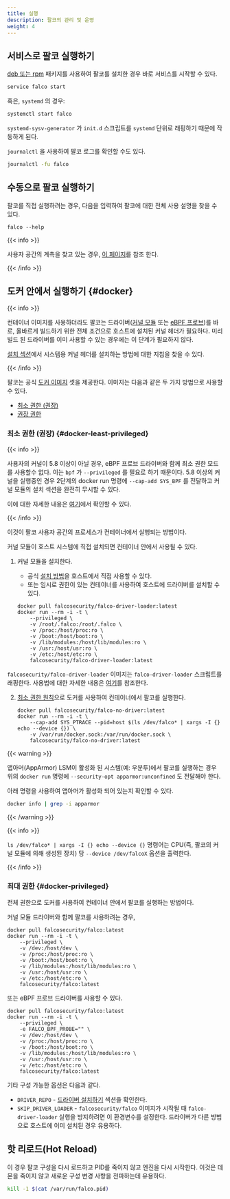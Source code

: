 ```yaml
---
title: 실행 
description: 팔코의 관리 및 운영
weight: 4
---
```



## 서비스로 팔코 실행하기

[deb 또는 rpm](../installation) 패키지를 사용하여 팔코를 설치한 경우 바로 서비스를 시작할 수 있다.

```bash
service falco start
```

혹은, `systemd` 의 경우:
```bash
systemctl start falco
```
`systemd-sysv-generator` 가 `init.d` 스크립트를 `systemd` 단위로 래핑하기 때문에 작동하게 된다.

`journalctl` 을 사용하여 팔코 로그를 확인할 수도 있다.

```bash 
journalctl -fu falco
```

## 수동으로 팔코 실행하기

팔코를 직접 실행하려는 경우, 다음을 입력하여 팔코에 대한 전체 사용 설명을 찾을 수 있다.

```
falco --help
```

{{< info >}}

사용자 공간의 계측을 찾고 있는 경우, [이 페이지](/docs/event-sources/drivers/)를 참조 한다.

{{< /info >}}

## 도커 안에서 실행하기 {#docker}

{{< info >}}

컨테이너 이미지를 사용하더라도 팔코는 드라이버([커널 모듈](/docs/event-sources/drivers/#kernel-module) 또는 [eBPF 프로브](/docs/event-sources/drivers/#ebpf-probe))를 바로, 올바르게 빌드하기 위한 전체 조건으로 호스트에 설치된 커널 헤더가 필요하다. 미리 빌드 된 드라이버를 이미 사용할 수 있는 경우에는 이 단계가 필요하지 않다.

[설치 섹션](/docs/installation)에서 시스템용 커널 헤더를 설치하는 방법에 대한 지침을 찾을 수 있다.

{{< /info >}}

팔코는 공식 [도커 이미지](/docs/download#images) 셋을 제공한다. 
이미지는 다음과 같은 두 가지 방법으로 사용할 수 있다.
- [최소 권한 (권장)](#docker-least-privileged)
- [권장 권한](#docker-privileged)

### 최소 권한 (권장) {#docker-least-privileged}


{{< info >}}

사용자의 커널이 5.8 이상이 아닐 경우, eBPF 프로브 드라이버와 함께 최소 권한 모드를 
사용할수 없다. 이는 `bpf` 가 `--privileged` 를 필요로 하기 때문이다.
5.8 이상의 커널을 실행중인 경우 2단계의 docker run 명령에 
`--cap-add SYS_BPF` 를 전달하고 커널 모듈의 설치 섹션을 완전히 무시할 수 있다.

이에 대한 자세한 내용은 [여기](https://github.com/falcosecurity/falco/issues/1299#issuecomment-653448207)에서 확인할 수 있다.

{{< /info >}}

이것이 팔코 사용자 공간의 프로세스가 컨테이너에서 실행되는 방법이다.

커널 모듈이 호스트 시스템에 직접 설치되면 컨테이너 안에서 사용될 수 있다.

1. 커널 모듈을 설치한다.

    - 공식 [설치 방법](/docs/installation)을 호스트에서 직접 사용할 수 있다.
    - 또는 임시로 권한이 있는 컨테이너를 사용하여 호스트에 드라이버를 설치할 수 있다.

    ```shell
    docker pull falcosecurity/falco-driver-loader:latest
    docker run --rm -i -t \
        --privileged \
        -v /root/.falco:/root/.falco \
        -v /proc:/host/proc:ro \
        -v /boot:/host/boot:ro \
        -v /lib/modules:/host/lib/modules:ro \
        -v /usr:/host/usr:ro \
        -v /etc:/host/etc:ro \
        falcosecurity/falco-driver-loader:latest
    ``` 

`falcosecurity/falco-driver-loader` 이미지는 `falco-driver-loader` 스크립트를 래핑한다.
사용법에 대한 자세한 내용은 [여기](/docs/installation#install-driver)를 참조한다.


2. [최소 권한 원칙](https://en.wikipedia.org/wiki/Principle_of_least_privilege)으로 도커를 사용하여 컨테이너에서 팔코를 실행한다.

    ```shell
    docker pull falcosecurity/falco-no-driver:latest
    docker run --rm -i -t \
        --cap-add SYS_PTRACE --pid=host $(ls /dev/falco* | xargs -I {} echo --device {}) \
        -v /var/run/docker.sock:/var/run/docker.sock \
        falcosecurity/falco-no-driver:latest
    ```

{{< warning >}}

앱아머(AppArmor) LSM이 활성화 된 시스템(예: 우분투)에서 팔코를 실행하는 경우 위의 `docker run` 명령에 `--security-opt apparmor:unconfined` 도
전달해야 한다.

아래 명령을 사용하여 앱아머가 활성화 되어 있는지 확인할 수 있다.

```bash
docker info | grep -i apparmor
```

{{< /warning >}}

{{< info >}}

`ls /dev/falco* | xargs -I {} echo --device {}` 명령어는 CPU(즉, 팔코의 커널 모듈에 의해 생성된 장치) 당 `--device /dev/falcoX` 옵션을 출력한다. 

{{< /info >}}

### 최대 권한 {#docker-privileged}

전체 권한으로 도커를 사용하여 컨테이너 안에서 팔코를 실행하는 방법이다.

커널 모듈 드라이버와 함께 팔코를 사용하려는 경우,

```shell
docker pull falcosecurity/falco:latest
docker run --rm -i -t \
    --privileged \
    -v /dev:/host/dev \
    -v /proc:/host/proc:ro \
    -v /boot:/host/boot:ro \
    -v /lib/modules:/host/lib/modules:ro \
    -v /usr:/host/usr:ro \
    -v /etc:/host/etc:ro \
    falcosecurity/falco:latest
```

또는 eBPF 프로브 드라이버를 사용할 수 있다.

```shell
docker pull falcosecurity/falco:latest
docker run --rm -i -t \
    --privileged \
    -e FALCO_BPF_PROBE="" \
    -v /dev:/host/dev \
    -v /proc:/host/proc:ro \
    -v /boot:/host/boot:ro \
    -v /lib/modules:/host/lib/modules:ro \
    -v /usr:/host/usr:ro \
    -v /etc:/host/etc:ro \
    falcosecurity/falco:latest
```

기타 구성 가능한 옵션은 다음과 같다.

- `DRIVER_REPO` - [드라이버 설치하기](https://falco.org/docs/installation/#install-driver) 섹션을 확인한다.
- `SKIP_DRIVER_LOADER` - `falcosecurity/falco` 이미지가 시작될 때 `falco-driver-loader` 실행을 방지하려면 이 환경변수를 설정한다. 드라이버가 다른 방법으로 호스트에 이미 설치된 경우 유용하다.

## 핫 리로드(Hot Reload)

이 경우 팔코 구성을 다시 로드하고 PID를 죽이지 않고 엔진을 다시 시작한다. 이것은 데몬을 죽이지 않고 새로운 구성 변경 사항을 전파하는데 유용하다.

```bash
kill -1 $(cat /var/run/falco.pid)
```
